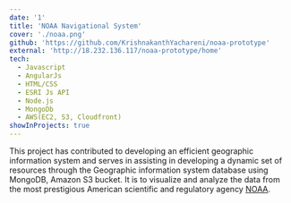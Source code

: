 ```yaml
---
date: '1'
title: 'NOAA Navigational System'
cover: './noaa.png'
github: 'https://github.com/KrishnakanthYachareni/noaa-prototype'
external: 'http://18.232.136.117/noaa-prototype/home'
tech:
  - Javascript
  - AngularJs
  - HTML/CSS
  - ESRI Js API
  - Node.js
  - MongoDb
  - AWS(EC2, S3, Cloudfront)
showInProjects: true
---
```


This project has contributed to developing an efficient geographic information system and serves in assisting in developing a dynamic set of resources through the Geographic information system database using MongoDB, Amazon S3 bucket.
It is to visualize and analyze the data from the most prestigious American scientific and regulatory agency [NOAA](https://www.noaa.gov/).
